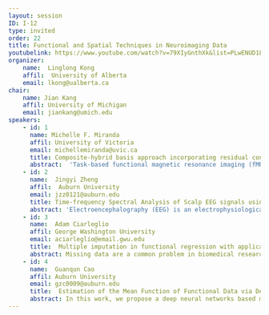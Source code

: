 ```yaml
---
layout: session
ID: I-12
type: invited
order: 22
title: Functional and Spatial Techniques in Neuroimaging Data 
youtubelink: https://www.youtube.com/watch?v=79XIyGnthXk&list=PLwENUD1LkzXLXYGi5zItDMJLIxDF01WVw&index=22
organizer:
    name:  Linglong Kong
    affil:  University of Alberta
    email: lkong@ualberta.ca
chair:
    name: Jian Kang
    affil: University of Michigan
    email: jiankang@umich.edu
speakers:
    - id: 1
      name: Michelle F. Miranda
      affil: University of Victoria
      email: michellemiranda@uvic.ca
      title: Composite-hybrid basis approach incorporating residual connectivity in task fMRI data
      abstract:  'Task-based functional magnetic resonance imaging (fMRI) studies are a powerful tool to understand human sensory, cognitive, and emotional processes. The fMRI measurement consist of an indirect and non-invasive measure of brain activity based on the Blood Oxygen Level Dependent (BOLD) contrast. A critical challenge is to account for the dependencies from the complex structure of the brain. In this talk, I propose an adaptive composite-hybrid basis approach to model task fMRI data. The proposed basis approach tackles the high-dimensionality inherent to the brain data while simultaneously accounting for nearby and distant spatial correlation in a multilevel basis procedure. The first level accounts for whitin-ROI spatial correlation by selecting a sparse set of bases for each ROI. The second level considers between-ROIs correlation and obtains a set of basis functions that represents the entire brain spatial structure. The third level of the approach models time dependencies in the BOLD time series by projecting the time course into a wavelet space and then  assuming a long memory process that accounts for differences in each wavelet decomposition level.  Moreover, residual connectivity between ROIs is incorporated into the estimation procedure and can provide further insights into fMRI tasks. The spatial strategy gives us a sparse representation of the brain improving many folds in computational speed and effectively providing full Bayesian inference at the voxel or ROI level. '
    - id: 2
      name:  Jingyi Zheng
      affil:  Auburn University
      email: jzz0121@auburn.edu
      title: Time-frequency Spectral Analysis of Scalp EEG signals using Empirical Mode Decomposition
      abstract: 'Electroencephalography (EEG) is an electrophysiological monitoring method to record electrical activity of the brain from different electrodes placed on scalp. In this talk, we propose an effective data-driven processing pipeline to first clean, decompose the scalp EEG signals, and perform time-frequency analysis using Hilbert-Huang transform, and further build machine learning classifiers. Specifically, we propose to decompose a EEG signal into a set of Intrinsic Mode Functions (IMFs) using a data-driven method named Empirical Mode Decomposition (EMD). For each IMF, we obtain the instantaneous frequency and amplitude through Hilbert transform. Then we propose a new metric to measure the frequency component of each IMF and further select the IMF to represent certain brain wave. We also propose a metric to measure the averaged amplitude of certain brain wave. Using the proposed metrics, we can test some cognitive hypothesis, as well as build machine learning classifiers. Specifically, we first train a between task classifier using Random Forest to successfully classify four tasks with 99.12% accuracy in average, and further build within task classifiers to classify body/eye movements for each task with at least 94.47% accuracy.'
    - id: 3
      name:  Adam Ciarleglio
      affil: George Washington University
      email: aciarleglio@email.gwu.edu
      title:  Multiple imputation in functional regression with applications to EEG data in a depression study
      abstract: Missing data are a common problem in biomedical research.  Valid approaches for addressing this problem have been proposed and are regularly implemented in applications where the data are exclusively scalar-valued.  With advances in technology and data storage, biomedical studies now frequently collect both scalar and functional data, both of which may be subject to missingness.  However, little work has been done to deal with missing functional data.  We propose extensions of multiple imputation and Rubin’s Rules for pooling estimates derived from multiply imputed data sets that accommodate both scalar and functional data. We present results from a simulation study showing the performance of our proposed approach with respect to fidelity to the observed data and estimation of the parameters of interest.  We also present results from applying our proposed approach in the context of fitting a function-on-scalar regression model relating characteristics derived from electroencephalography to depression status (major depressive disorder vs. healthy control).
    - id: 4
      name:  Guanqun Cao
      affil: Auburn University
      email: gzc0009@auburn.edu 
      title:  Estimation of the Mean Function of Functional Data via Deep Neural Networks
      abstract: In this work, we propose a deep neural networks based method to perform nonparametric regression for functional data.  The proposed estimators are based on sparsely connected deep neural networks with ReLU activation function. We provide the convergence rate of the proposed deep neural networks estimator  in terms of the empirical norm.  We discuss how to properly select  of the architecture parameters by cross-validation.  Through Monte Carlo simulation studies we examine the finite-sample performance of the proposed method. Finally, the proposed method is applied to analyze positron emission tomography images of patients with Alzheimer disease obtained from the Alzheimer Disease Neuroimaging Initiative database.
---
```

